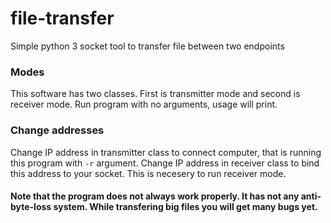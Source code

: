 # file-transfer
Simple python 3 socket tool to transfer file between two endpoints

### Modes
This software has two classes. First is transmitter mode and second is receiver mode. Run program with no arguments, usage will print.

### Change addresses
Change IP address in transmitter class to connect computer, that is running this program with `-r` argument.
Change IP address in receiver class to bind this address to your socket. This is necesery to run receiver mode.

#### Note that the program does not always work properly. It has not any anti-byte-loss system. While transfering big files you will get many bugs yet.
